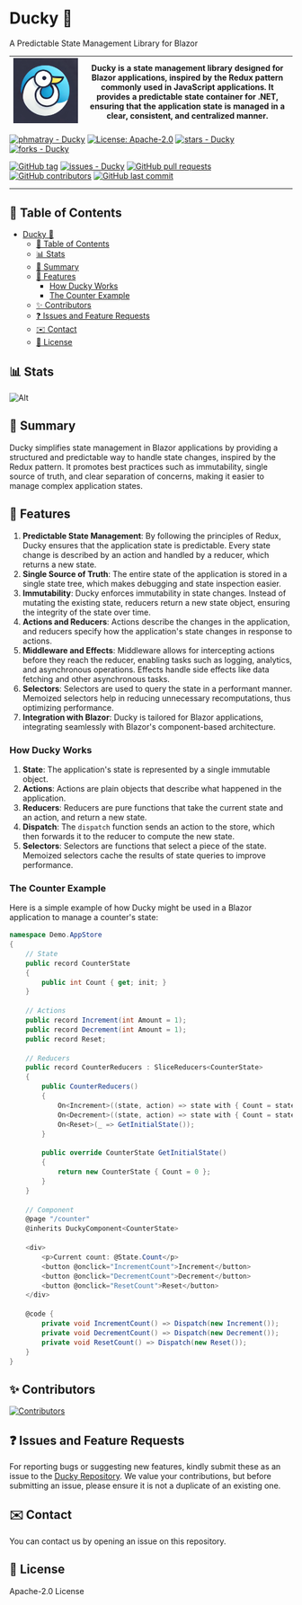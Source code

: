 # Ducky 🦆

A Predictable State Management Library for Blazor

| ![Logo MasterCommander](https://raw.githubusercontent.com/phmatray/Ducky/main/logo.png) | Ducky is a state management library designed for Blazor applications, inspired by the Redux pattern commonly used in JavaScript applications. It provides a predictable state container for .NET, ensuring that the application state is managed in a clear, consistent, and centralized manner. |
|-----------------------------------------------------------------------------------------|--------------------------------------------------------------------------------------------------------------------------------------------------------------------------------------------------------------------------------------------------------------------------------------------------|

[![phmatray - Ducky](https://img.shields.io/static/v1?label=phmatray&message=Ducky&color=blue&logo=github)](https://github.com/phmatray/Ducky "Go to GitHub repo")
[![License: Apache-2.0](https://img.shields.io/badge/license-Apache%202.0-blue.svg)](https://opensource.org/licenses/Apache-2.0)
[![stars - Ducky](https://img.shields.io/github/stars/phmatray/Ducky?style=social)](https://github.com/phmatray/Ducky)
[![forks - Ducky](https://img.shields.io/github/forks/phmatray/Ducky?style=social)](https://github.com/phmatray/Ducky)

[![GitHub tag](https://img.shields.io/github/tag/phmatray/Ducky?include_prereleases=&sort=semver&color=blue)](https://github.com/phmatray/Ducky/releases/)
[![issues - Ducky](https://img.shields.io/github/issues/phmatray/Ducky)](https://github.com/phmatray/Ducky/issues)
[![GitHub pull requests](https://img.shields.io/github/issues-pr/phmatray/Ducky)](https://github.com/phmatray/Ducky/pulls)
[![GitHub contributors](https://img.shields.io/github/contributors/phmatray/Ducky)](https://github.com/phmatray/Ducky/graphs/contributors)
[![GitHub last commit](https://img.shields.io/github/last-commit/phmatray/Ducky)](https://github.com/phmatray/Ducky/commits/master)

---

## 📝 Table of Contents

<!-- TOC -->
* [Ducky 🦆](#ducky-)
  * [📝 Table of Contents](#-table-of-contents)
  * [📊 Stats](#-stats)
  * [📝 Summary](#-summary)
  * [📌 Features](#-features)
    * [How Ducky Works](#how-ducky-works)
    * [The Counter Example](#the-counter-example)
  * [✨ Contributors](#-contributors)
  * [❓ Issues and Feature Requests](#-issues-and-feature-requests)
  * [✉️ Contact](#-contact)
  * [📜 License](#-license)
<!-- TOC -->

## 📊 Stats

![Alt](https://repobeats.axiom.co/api/embed/5c487f344d133cd5bb071285ba32b37a993cb6e0.svg "Repobeats analytics image")

## 📝 Summary

Ducky simplifies state management in Blazor applications by providing a structured and predictable way to handle state changes, inspired by the Redux pattern. It promotes best practices such as immutability, single source of truth, and clear separation of concerns, making it easier to manage complex application states.

## 📌 Features

1. **Predictable State Management**: By following the principles of Redux, Ducky ensures that the application state is predictable. Every state change is described by an action and handled by a reducer, which returns a new state.
2. **Single Source of Truth**: The entire state of the application is stored in a single state tree, which makes debugging and state inspection easier.
3. **Immutability**: Ducky enforces immutability in state changes. Instead of mutating the existing state, reducers return a new state object, ensuring the integrity of the state over time.
4. **Actions and Reducers**: Actions describe the changes in the application, and reducers specify how the application's state changes in response to actions.
5. **Middleware and Effects**: Middleware allows for intercepting actions before they reach the reducer, enabling tasks such as logging, analytics, and asynchronous operations. Effects handle side effects like data fetching and other asynchronous tasks.
6. **Selectors**: Selectors are used to query the state in a performant manner. Memoized selectors help in reducing unnecessary recomputations, thus optimizing performance.
7. **Integration with Blazor**: Ducky is tailored for Blazor applications, integrating seamlessly with Blazor's component-based architecture.

### How Ducky Works

1. **State**: The application's state is represented by a single immutable object.
2. **Actions**: Actions are plain objects that describe what happened in the application.
3. **Reducers**: Reducers are pure functions that take the current state and an action, and return a new state.
4. **Dispatch**: The `dispatch` function sends an action to the store, which then forwards it to the reducer to compute the new state.
5. **Selectors**: Selectors are functions that select a piece of the state. Memoized selectors cache the results of state queries to improve performance.

### The Counter Example

Here is a simple example of how Ducky might be used in a Blazor application to manage a counter's state:

```csharp
namespace Demo.AppStore
{
    // State
    public record CounterState
    {
        public int Count { get; init; }
    }

    // Actions
    public record Increment(int Amount = 1);
    public record Decrement(int Amount = 1);
    public record Reset;

    // Reducers
    public record CounterReducers : SliceReducers<CounterState>
    {
        public CounterReducers()
        {
            On<Increment>((state, action) => state with { Count = state.Count + action.Amount });
            On<Decrement>((state, action) => state with { Count = state.Count - action.Amount });
            On<Reset>(_ => GetInitialState());
        }

        public override CounterState GetInitialState()
        {
            return new CounterState { Count = 0 };
        }
    }

    // Component
    @page "/counter"
    @inherits DuckyComponent<CounterState>

    <div>
        <p>Current count: @State.Count</p>
        <button @onclick="IncrementCount">Increment</button>
        <button @onclick="DecrementCount">Decrement</button>
        <button @onclick="ResetCount">Reset</button>
    </div>

    @code {
        private void IncrementCount() => Dispatch(new Increment());
        private void DecrementCount() => Dispatch(new Decrement());
        private void ResetCount() => Dispatch(new Reset());
    }
}
```

## ✨ Contributors

[![Contributors](https://contrib.rocks/image?repo=phmatray/Ducky)](http://contrib.rocks)

## ❓ Issues and Feature Requests

For reporting bugs or suggesting new features, kindly submit these as an issue to
the [Ducky Repository](https://github.com/phmatray/Ducky/issues). We value your contributions, but
before submitting an issue, please ensure it is not a duplicate of an existing one.

## ✉️ Contact

You can contact us by opening an issue on this repository.

## 📜 License

Apache-2.0 License

